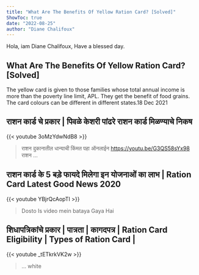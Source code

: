 ```yaml
---
title: "What Are The Benefits Of Yellow Ration Card? [Solved]"
ShowToc: true 
date: "2022-08-25"
author: "Diane Chalifoux" 
---
```


Hola, iam Diane Chalifoux, Have a blessed day.
## What Are The Benefits Of Yellow Ration Card? [Solved]
The yellow card is given to those families whose total annual income is more than the poverty line limit, APL. They get the benefit of food grains. The card colours can be different in different states.18 Dec 2021

## राशन कार्ड चे प्रकार  | पिवळे केशरी  पांढरे  राशन कार्ड मिळण्याचे  निकष
{{< youtube 3oMzYdwNdB8 >}}
>राशन दुकानातील धान्याची किंमत पहा ऑनलाईन https://youtu.be/G3QS58sYx98 राशन ...

## राशन कार्ड के 5 बड़े फायदे मिलेगा इन योजनाओं का लाभ | Ration Card Latest Good News 2020
{{< youtube YBjrQcAopTI >}}
>Dosto Is video mein bataya Gaya Hai 

## शिधापत्रिकांचे प्रकार | पात्रता | कागदपत्र | Ration Card Eligibility | Types of Ration Card |
{{< youtube _tETkrkVK2w >}}
>... white 

